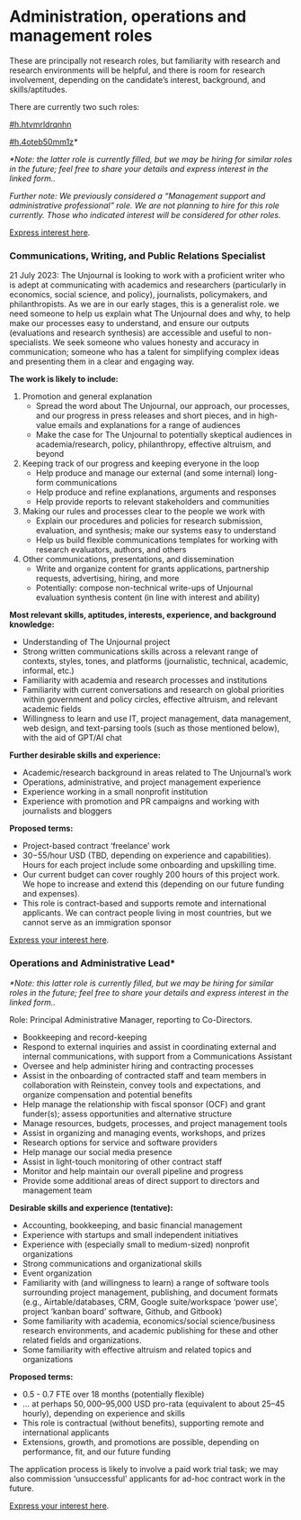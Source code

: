 # Administration, operations and management roles

These are principally not research roles, but familiarity with research and research environments will be helpful, and there is room for research involvement, depending on the candidate’s interest, background, and skills/aptitudes.&#x20;

There are currently two such roles:

[#h.htvmrldrqnhn](administration-operations-and-management-roles.md#h.htvmrldrqnhn "mention")

[#h.4oteb50mm1z](administration-operations-and-management-roles.md#h.4oteb50mm1z "mention")_\*_&#x20;

_\*Note: the latter role is currently filled, but we may be hiring for similar roles in the future; feel free to share your details and express interest in the linked form.._



_Further note: We previously considered a “Management support and administrative professional” role. We are not planning to hire for this role currently. Those who indicated interest will be considered for other roles._

[Express interest here](https://www.google.com/url?q=https://airtable.com/shrxGwooWtwZqY8cd\&sa=D\&source=editors\&ust=1692112926473191\&usg=AOvVaw388wUH9VVv1Lv5AyWJ5l\_l).

### Communications, Writing, and Public Relations Specialist <a href="#h.htvmrldrqnhn" id="h.htvmrldrqnhn"></a>

21 July 2023: The Unjournal is looking to work with a proficient writer who is adept at communicating with academics and researchers (particularly in economics, social science, and policy), journalists, policymakers, and philanthropists. As we are in our early stages, this is a generalist role. we need someone to help us explain what The Unjournal does and why, to help make our processes easy to understand, and ensure our outputs (evaluations and research synthesis) are accessible and useful to non-specialists. We seek someone who values honesty and accuracy in communication; someone who has a talent for simplifying complex ideas and presenting them in a clear and engaging way.

**The work is likely to include:**

1. Promotion and general explanation
   * Spread the word about The Unjournal, our approach, our processes, and our progress in press releases and short pieces, and in high-value emails and explanations for a range of audiences
   * Make the case for The Unjournal to potentially skeptical audiences in academia/research, policy, philanthropy, effective altruism, and beyond
2. Keeping track of our progress and keeping everyone in the loop
   * Help produce and manage our external (and some internal) long-form communications
   * Help produce and refine explanations, arguments and responses
   * Help provide reports to relevant stakeholders and communities
3. Making our rules and processes clear to the people we work with
   * Explain our procedures and policies for research submission, evaluation, and synthesis; make our systems easy to understand &#x20;
   * Help us build flexible communications templates for working with research evaluators, authors, and others
4. Other communications, presentations, and dissemination
   * Write and organize content for grants applications, partnership requests, advertising, hiring, and more
   * Potentially: compose non-technical write-ups of Unjournal evaluation synthesis content (in line with interest and ability)

**Most relevant skills, aptitudes, interests, experience, and background knowledge:**&#x20;

* Understanding of The Unjournal project
* Strong written communications skills across a relevant range of contexts, styles, tones, and platforms (journalistic, technical, academic, informal, etc.)
* Familiarity with academia and research processes and institutions
* Familiarity with current conversations and research on global priorities within government and policy circles, effective altruism, and relevant academic fields
* Willingness to learn and use IT, project management, data management, web design, and text-parsing tools (such as those mentioned below), with the aid of GPT/AI chat

**Further desirable skills and experience:**

* Academic/research background in areas related to The Unjournal’s work
* Operations, administrative, and project management experience
* Experience working in a small nonprofit institution
* Experience with promotion and PR campaigns and working with journalists and bloggers

**Proposed terms:**

* Project-based contract ‘freelance’ work
* $30-$55/hour USD (TBD, depending on experience and capabilities). Hours for each project include some onboarding and upskilling time.
* Our current budget can cover roughly 200 hours of this project work. We hope to increase and extend this (depending on our future funding and expenses).
* This role is contract-based and supports remote and international applicants. We can contract people living in most countries, but we cannot serve as an immigration sponsor

[Express your interest here](https://www.google.com/url?q=https://airtable.com/shrxGwooWtwZqY8cd\&sa=D\&source=editors\&ust=1692112926473191\&usg=AOvVaw388wUH9VVv1Lv5AyWJ5l\_l).



### Operations and Administrative Lead\* <a href="#h.4oteb50mm1z" id="h.4oteb50mm1z"></a>

_\*Note: this latter role is currently filled, but we may be hiring for similar roles in the future; feel free to share your details and express interest in the linked form.._



Role: Principal Administrative Manager, reporting to Co-Directors.

* Bookkeeping and record-keeping
* Respond to external inquiries and assist in coordinating external and internal communications, with support from a Communications Assistant
* Oversee and help administer hiring and contracting processes
* Assist in the onboarding of contracted staff and team members in collaboration with Reinstein, convey tools and expectations, and organize compensation and potential benefits
* Help manage the relationship with fiscal sponsor (OCF) and grant funder(s); assess opportunities and alternative structure
* Manage resources, budgets, processes, and project management tools
* Assist in organizing and managing events, workshops, and prizes
* Research options for service and software providers
* Help manage our social media presence
* Assist in light-touch monitoring of other contract staff
* Monitor and help maintain our overall pipeline and progress
* Provide some additional areas of direct support to directors and management team

**Desirable skills and experience (tentative):**

* Accounting, bookkeeping, and basic financial management
* Experience with startups and small independent initiatives
* Experience with (especially small to medium-sized) nonprofit organizations
* Strong communications and organizational skills
* Event organization
* Familiarity with (and willingness to learn) a range of software tools surrounding project management, publishing, and document formats (e.g., Airtable/databases, CRM, Google suite/workspace ‘power use’, project ‘kanban board’ software, Github, and Gitbook)
* Some familiarity with academia, economics/social science/business research environments, and academic publishing for these and other related fields and organizations.
* Some familiarity with effective altruism and related topics and organizations

**Proposed terms:**

* 0.5 - 0.7 FTE over 18 months (potentially flexible)
* … at perhaps $50,000–$95,000 USD pro-rata (equivalent to about $25–$45 hourly), depending on experience and skills
* This role is contractual (without benefits), supporting remote and international applicants
* Extensions, growth, and promotions are possible, depending on performance, fit, and our future funding

The application process is likely to involve a paid work trial task; we may also commission ‘unsuccessful’ applicants for ad-hoc contract work in the future.

[Express your interest here](https://www.google.com/url?q=https://airtable.com/shrxGwooWtwZqY8cd\&sa=D\&source=editors\&ust=1692112926473191\&usg=AOvVaw388wUH9VVv1Lv5AyWJ5l\_l).
